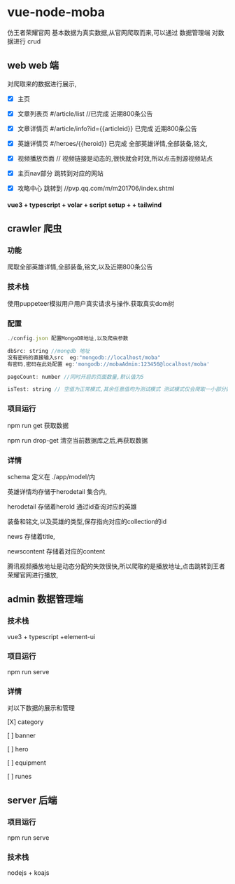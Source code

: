 # vue-node-moba

仿王者荣耀官网
基本数据为真实数据,从官网爬取而来,可以通过 数据管理端 对数据进行 crud

## web web 端



对爬取来的数据进行展示,

- [x] 主页

- [x] 文章列表页  #/article/list //已完成   近期800条公告

- [x] 文章详情页 #/article/info?id={{articleid}} 已完成   近期800条公告
- [x] 英雄详情页  #/heroes/{{heroid}} 已完成  全部英雄详情,全部装备,铭文,
- [x] 视频播放页面 // 视频链接是动态的,很快就会时效,所以点击到源视频站点
- [x] 主页nav部分 跳转到对应的网站
- [x] 攻略中心  跳转到  //pvp.qq.com/m/m201706/index.shtml

#### vue3 + typescript + volar + script setup +  + tailwind



## crawler 爬虫

### 功能

爬取全部英雄详情,全部装备,铭文,以及近期800条公告

### 技术栈

使用puppeteer模拟用户用户真实请求与操作.获取真实dom树

### 配置

```javascript
./config.json 配置MongoDB地址,以及爬虫参数

dbSrc: string //mongdb 地址 
没有密码的直接输入src  eg:"mongodb://localhost/moba"
有密码,密码在此处配置 eg:'mongodb://mobaAdmin:123456@localhost/moba'

pageCount: number //同时开启的页面数量,默认值为5

isTest: string // 空值为正常模式,其余任意值均为测试模式 测试模式仅会爬取一小部分数据,用于测试可用性  默认值为""
```

### 项目运行

npm run get 获取数据

npm run drop-get 清空当前数据库之后,再获取数据

### 详情

schema 定义在 ./app/model/内

英雄详情均存储于herodetail 集合内,

herodetail 存储着heroId 通过id查询对应的英雄

装备和铭文,以及英雄的类型,保存指向对应的collection的id

news 存储着title,

newscontent 存储着对应的content 

腾讯视频播放地址是动态分配的失效很快,所以爬取的是播放地址,点击跳转到王者荣耀官网进行播放,











## admin 数据管理端

### 技术栈

vue3 + typescript +element-ui

### 项目运行

npm run serve

### 详情

对以下数据的展示和管理

[X]  category

[ ] banner 

[ ] hero

[ ]  equipment

[ ]  runes

## server 后端

### 项目运行

npm run serve

### 技术栈

nodejs + koajs

